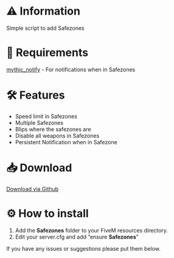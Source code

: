 # :warning: Information
Simple script to add Safezones

# :hammer: Requirements
[mythic_notify](https://github.com/FlawwsX/mythic_notify) - For notifications when in Safezones

# :hammer_and_wrench: Features
- Speed limit in Safezones
- Multiple Safezones
- Blips where the safezones are
- Disable all weapons in Safezones
- Persistent Notification when in Safezone

# :inbox_tray: Download
[Download via Github](https://github.com/Swqppingg/Safezones)

# :gear: How to install
1. Add the **Safezones** folder to your FiveM resources directory.
2. Edit your server.cfg and add “ensure **Safezones**”



If you have any issues or suggestions please put them below.
